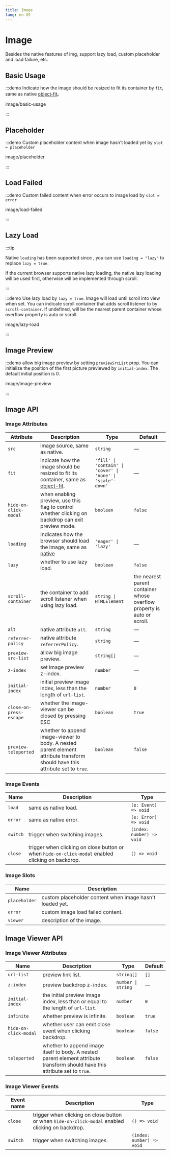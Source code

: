 ```yaml
---
title: Image
lang: en-US
---
```


# Image

Besides the native features of img, support lazy load, custom placeholder and load failure, etc.

## Basic Usage

:::demo Indicate how the image should be resized to fit its container by `fit`, same as native [object-fit](https://developer.mozilla.org/en-US/docs/Web/CSS/object-fit)。

image/basic-usage

:::

## Placeholder

:::demo Custom placeholder content when image hasn't loaded yet by `slot = placeholder`

image/placeholder

:::

## Load Failed

:::demo Custom failed content when error occurs to image load by `slot = error`

image/load-failed

:::

## Lazy Load

:::tip

Native `loading` has been supported since <VersionTag version="2.2.3" />, you can use `loading = "lazy"` to replace `lazy = true`.

If the current browser supports native lazy loading, the native lazy loading will be used first, otherwise will be implemented through scroll.

:::

:::demo Use lazy load by `lazy = true`. Image will load until scroll into view when set. You can indicate scroll container that adds scroll listener to by `scroll-container`. If undefined, will be the nearest parent container whose overflow property is auto or scroll.

image/lazy-load

:::

## Image Preview

:::demo allow big image preview by setting `previewSrcList` prop. You can initialize the position of the first picture previewed by `initial-index`. The default initial position is 0.

image/image-preview

:::

## Image API

### Image Attributes

| Attribute                                | Description                                                                                                                                       | Type                                                        | Default                                                                 |
| ---------------------------------------- | ------------------------------------------------------------------------------------------------------------------------------------------------- | ----------------------------------------------------------- | ----------------------------------------------------------------------- |
| `src`                                    | image source, same as native.                                                                                                                     | `string`                                                    | —                                                                       |
| `fit`                                    | indicate how the image should be resized to fit its container, same as [object-fit](https://developer.mozilla.org/en-US/docs/Web/CSS/object-fit). | `'fill' \| 'contain' \| 'cover' \| 'none' \| 'scale'-down'` | —                                                                       |
| `hide-on-click-modal`                    | when enabling preview, use this flag to control whether clicking on backdrop can exit preview mode.                                               | `boolean`                                                   | `false`                                                                 |
| `loading` <VersionTag version="2.2.3" /> | Indicates how the browser should load the image, same as [native](https://developer.mozilla.org/en-US/docs/Web/HTML/Element/img#attr-loading)     | `'eager' \| 'lazy'`                                         | —                                                                       |
| `lazy`                                   | whether to use lazy load.                                                                                                                         | `boolean`                                                   | `false`                                                                 |
| `scroll-container`                       | the container to add scroll listener when using lazy load.                                                                                        | `string \| HTMLElement`                                     | the nearest parent container whose overflow property is auto or scroll. |
| `alt`                                    | native attribute `alt`.                                                                                                                           | `string`                                                    | —                                                                       |
| `referrer-policy`                        | native attribute `referrerPolicy`.                                                                                                                | `string`                                                    | —                                                                       |
| `preview-src-list`                       | allow big image preview.                                                                                                                          | `string[]`                                                  | —                                                                       |
| `z-index`                                | set image preview z-index.                                                                                                                        | `number`                                                    | —                                                                       |
| `initial-index`                          | initial preview image index, less than the length of `url-list`.                                                                                  | `number`                                                    | `0`                                                                     |
| `close-on-press-escape`                  | whether the image-viewer can be closed by pressing ESC                                                                                            | `boolean`                                                   | `true`                                                                  |
| `preview-teleported`                     | whether to append image-viewer to body. A nested parent element attribute transform should have this attribute set to `true`.                     | `boolean`                                                   | `false`                                                                 |

### Image Events

| Name     | Description                                                                                       | Type                      |
| -------- | ------------------------------------------------------------------------------------------------- | ------------------------- |
| `load`   | same as native load.                                                                              | `(e: Event) => void`      |
| `error`  | same as native error.                                                                             | `(e: Error) => void`      |
| `switch` | trigger when switching images.                                                                    | `(index: number) => void` |
| `close`  | trigger when clicking on close button or when `hide-on-click-modal` enabled clicking on backdrop. | `() => void`              |

### Image Slots

| Name          | Description                                              |
| ------------- | -------------------------------------------------------- |
| `placeholder` | custom placeholder content when image hasn't loaded yet. |
| `error`       | custom image load failed content.                        |
| `viewer`      | description of the image.                                |

## Image Viewer API

### Image Viewer Attributes

| Name                  | Description                                                                                                                   | Type               | Default |
| --------------------- | ----------------------------------------------------------------------------------------------------------------------------- | ------------------ | ------- |
| `url-list`            | preview link list.                                                                                                            | `string[]`         | `[]`    |
| `z-index`             | preview backdrop z-index.                                                                                                     | `number \| string` | —       |
| `initial-index`       | the initial preview image index, less than or equal to the length of `url-list`.                                              | `number`           | `0`     |
| `infinite`            | whether preview is infinite.                                                                                                  | `boolean`          | `true`  |
| `hide-on-click-modal` | whether user can emit close event when clicking backdrop.                                                                     | `boolean`          | `false` |
| `teleported`          | whether to append image itself to body. A nested parent element attribute transform should have this attribute set to `true`. | `boolean`          | `false` |

### Image Viewer Events

| Event name | Description                                                                                       | Type                      |
| ---------- | ------------------------------------------------------------------------------------------------- | ------------------------- |
| `close`    | trigger when clicking on close button or when `hide-on-click-modal` enabled clicking on backdrop. | `() => void`              |
| `switch`   | trigger when switching images.                                                                    | `(index: number) => void` |
